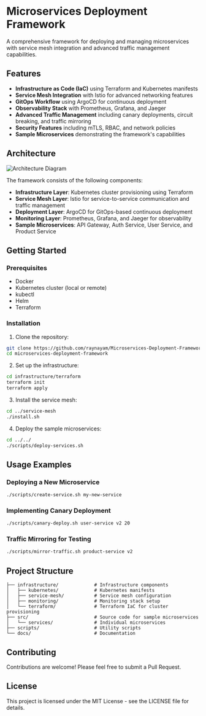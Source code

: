 # Microservices Deployment Framework

A comprehensive framework for deploying and managing microservices with service mesh integration and advanced traffic management capabilities.

## Features

- **Infrastructure as Code (IaC)** using Terraform and Kubernetes manifests
- **Service Mesh Integration** with Istio for advanced networking features
- **GitOps Workflow** using ArgoCD for continuous deployment
- **Observability Stack** with Prometheus, Grafana, and Jaeger
- **Advanced Traffic Management** including canary deployments, circuit breaking, and traffic mirroring
- **Security Features** including mTLS, RBAC, and network policies
- **Sample Microservices** demonstrating the framework's capabilities

## Architecture

![Architecture Diagram](docs/images/architecture.png)

The framework consists of the following components:

- **Infrastructure Layer**: Kubernetes cluster provisioning using Terraform
- **Service Mesh Layer**: Istio for service-to-service communication and traffic management
- **Deployment Layer**: ArgoCD for GitOps-based continuous deployment
- **Monitoring Layer**: Prometheus, Grafana, and Jaeger for observability
- **Sample Microservices**: API Gateway, Auth Service, User Service, and Product Service

## Getting Started

### Prerequisites

- Docker
- Kubernetes cluster (local or remote)
- kubectl
- Helm
- Terraform

### Installation

1. Clone the repository:

```bash
git clone https://github.com/raynayam/Microservices-Deployment-Framework.git
cd microservices-deployment-framework
```

2. Set up the infrastructure:

```bash
cd infrastructure/terraform
terraform init
terraform apply
```

3. Install the service mesh:

```bash
cd ../service-mesh
./install.sh
```

4. Deploy the sample microservices:

```bash
cd ../../
./scripts/deploy-services.sh
```

## Usage Examples

### Deploying a New Microservice

```bash
./scripts/create-service.sh my-new-service
```

### Implementing Canary Deployment

```bash
./scripts/canary-deploy.sh user-service v2 20
```

### Traffic Mirroring for Testing

```bash
./scripts/mirror-traffic.sh product-service v2
```

## Project Structure

```
├── infrastructure/             # Infrastructure components
│   ├── kubernetes/             # Kubernetes manifests
│   ├── service-mesh/           # Service mesh configuration
│   ├── monitoring/             # Monitoring stack setup
│   └── terraform/              # Terraform IaC for cluster provisioning
├── src/                        # Source code for sample microservices
│   └── services/               # Individual microservices
├── scripts/                    # Utility scripts
└── docs/                       # Documentation
```

## Contributing

Contributions are welcome! Please feel free to submit a Pull Request.

## License

This project is licensed under the MIT License - see the LICENSE file for details. 
